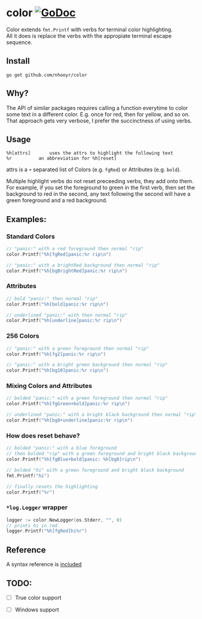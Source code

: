 # color [![GoDoc](https://godoc.org/github.com/nhooyr/color?status.svg)](https://godoc.org/github.com/nhooyr/color)

Color extends `fmt.Printf` with verbs for terminal color highlighting.  
All it does is replace the verbs with the appropiate terminal escape sequence.

## Install

`go get github.com/nhooyr/color`

## Why?

The API of similar packages requires calling a function everytime to color some text in a different color. E.g. once for red, then for yellow, and so on.  
That approach gets very verbose, I prefer the succinctness of using verbs.

## Usage

```
%h[attrs]		uses the attrs to highlight the following text
%r			an abbreviation for %h[reset]
```

attrs is a `+`  separated list of Colors (e.g. `fgRed`) or Attributes (e.g. `bold`).

Multiple highlight verbs do not reset preceeding verbs, they add onto them.  
For example, if you set the foreground to green in the first verb, then set the background to red in the second, any text following the second will have a green foreground and a red background.

## Examples:
### Standard Colors
```go
// "panic:" with a red foreground then normal "rip"
color.Printf("%h[fgRed]panic:%r rip\n")

// "panic:" with a brightRed background then normal "rip"
color.Printf("%h[bgBrightRed]panic:%r rip\n")
```

### Attributes
```go
// bold "panic:" then normal "rip"
color.Printf("%h[bold]panic:%r rip\n")

// underlined "panic:" with then normal "rip"
color.Printf("%h[underline]panic:%r rip\n")
```

### 256 Colors
```go
// "panic:" with a green foreground then normal "rip"
color.Printf("%h[fg2]panic:%r rip\n")

// "panic:" with a bright green background then normal "rip"
color.Printf("%h[bg10]panic:%r rip\n")
```

### Mixing Colors and Attributes
```go
// bolded "panic:" with a green foreground then normal "rip"
color.Printf("%h[fgGreen+bold]panic:%r rip\n")

// underlined "panic:" with a bright black background then normal "rip"
color.Printf("%h[bg8+underline]panic:%r rip\n")
```

### How does reset behave?
```go
// bolded "panic:" with a blue foreground
// then bolded "rip" with a green foreground and bright black background
color.Printf("%h[fgBlue+bold]panic: %h[bg8]rip\n")

// bolded "hi" with a green foreground and bright black background
fmt.Printf("hi")

// finally resets the highlighting
color.Printf("%r")
```

### `*log.Logger` wrapper
```go
logger := color.NewLogger(os.Stderr, "", 0)
// prints hi in red
logger.Printf("%h[fgRed]hi%r")
```

## Reference
A syntax reference is [included](REFERENCE.md)

TODO:
-----
- [ ] True color support
- [ ] Windows support

